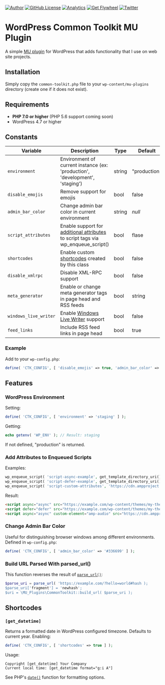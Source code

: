 [![Author](https://img.shields.io/badge/author-Daniel%20M.%20Hendricks-lightgrey.svg?colorB=9900cc&style=flat-square)](https://www.danhendricks.com/?utm_source=github.com&utm_medium=campaign&utm_content=button&utm_campaign=wordpress-mu-common-toolkit)
[![GitHub License](https://img.shields.io/badge/license-GPLv2-yellow.svg?style=flat-square)](https://raw.githubusercontent.com/dmhendricks/wordpress-mu-common-toolkit/master/LICENSE)
[![Analytics](https://ga-beacon.appspot.com/UA-67333102-2/dmhendricks/wordpress-mu-common-toolkit?flat)](https://github.com/igrigorik/ga-beacon/?utm_source=github.com&utm_medium=referral&utm_content=button&utm_campaign=dmhendricks%2Fwordpress-mu-common-toolkit)
[![Get Flywheel](https://img.shields.io/badge/hosting-Flywheel-green.svg?style=flat-square&label=compatible&colorB=AE2A21)](https://share.getf.ly/e25g6k?utm_source=github.com&utm_medium=campaign&utm_content=button&utm_campaign=dmhendricks%2Fwordpress-mu-common-toolkit)
[![Twitter](https://img.shields.io/twitter/url/https/github.com/dmhendricks/wordpress-mu-common-toolkit.svg?style=social)](https://twitter.com/danielhendricks)

# WordPress Common Toolkit MU Plugin

A simple [MU plugin](https://codex.wordpress.org/Must_Use_Plugins) for WordPress that adds functionality that I use on web site projects.

## Installation

Simply copy the `common-toolkit.php` file to your `wp-content/mu-plugins` directory (create one if it does not exist).

## Requirements

- **PHP 7.0 or higher** (PHP 5.6 support coming soon)
- WordPress 4.7 or higher

## Constants

| **Variable**           | **Description**                                                                                                          | **Type**    | **Default**   |
|------------------------|--------------------------------------------------------------------------------------------------------------------------|-------------|---------------|
| `environment`          | Environment of current instance (ex: 'production', 'development', 'staging')                                             | string      | "production"  |
| `disable_emojis`       | Remove support for emojis                                                                                                | bool        | false         |
| `admin_bar_color`      | Change admin bar color in current environment                                                                            | string      | _null_        |
| `script_attributes`    | Enable support for [additional attributes](#add-attributes-to-enqueued-scripts) to script tags via wp_enqueue_script()   | bool        | flase         |
| `shortcodes`           | Enable custom [shortcodes](#shortcodes) created by this class                                                            | bool        | false         |
| `disable_xmlrpc`       | Disable XML-RPC support                                                                                                  | bool        | false         |
| `meta_generator`       | Enable or change meta generator tags in page head and RSS feeds                                                          | bool|string | true          |
| `windows_live_writer`  | Enable [Windows Live Writer](https://is.gd/Q6KjEQ) support                                                               | bool        | false         |
| `feed_links`           | Include RSS feed links in page head                                                                                      | bool        | true          |

### Example

Add to your `wp-config.php`:

```php
define( 'CTK_CONFIG', [ 'disable_emojis' => true, 'admin_bar_color' => '#336699', 'script_attributes' => true, 'meta_generator' => 'Atari 2600' ] );
```

## Features

### WordPress Environment

Setting:

```php
define( 'CTK_CONFIG', [ 'environment' => 'staging' ] );
```

Getting:

```php
echo getenv( 'WP_ENV' ); // Result: staging
```

If not defined, "production" is returned.

### Add Attributes to Enqueued Scripts

Examples:

```php
wp_enqueue_script( 'script-async-example', get_template_directory_uri() . '/assets/js/script.js#async' );
wp_enqueue_script( 'script-defer-example', get_template_directory_uri() . '/assets/js/script.js#defer' );
wp_enqueue_script( 'script-custom-attributes', 'https://cdn.ampproject.org/v0/amp-audio-0.1.js?custom_attribute[]=custom-element|amp-audio#async' );
```

Result:

```html
<script async="async" src="https://example.com/wp-content/themes/my-theme/assets/js/script.js?ver=5.0.0"></script>
<script defer="defer" src="https://example.com/wp-content/themes/my-theme/assets/js/script.js?ver=5.0.0"></script>
<script async="async" custom-element="amp-audio" src="https://cdn.ampproject.org/v0/amp-audio-0.1.js?ver=5.0.0"></script>
```

### Change Admin Bar Color

Useful for distinguishing browser windows among different environments. Defined in `wp-config.php`:

```php
define( 'CTK_CONFIG', [ 'admin_bar_color' => '#336699' ] );
```

### Build URL Parsed With parsed_url()

This function reverses the result of [`parse_url()`](http://php.net/manual/en/function.parse-url.php):

```php
$parse_uri = parse_url( 'https://example.com/?hello=world#hash );
$parse_uri['fragment'] = 'newhash';
$uri = \MU_Plugins\CommonToolkit::build_url( $parse_uri );
```

## Shortcodes

### `[get_datetime]`

Returns a formatted date in WordPress configured timezone. Defaults to current year. Enabling:

```php
define( 'CTK_CONFIG', [ 'shortcodes' => true ] );
```

Usage:

```
Copyright [get_datetime] Your Company
Current local time: [get_datetime format="g:i A"]
```

See PHP's [`date()`](https://php.net/date) function for formatting options.